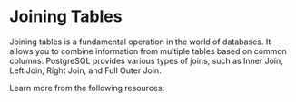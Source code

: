 # Joining Tables

Joining tables is a fundamental operation in the world of databases. It allows you to combine information from multiple tables based on common columns. PostgreSQL provides various types of joins, such as Inner Join, Left Join, Right Join, and Full Outer Join. 

Learn more from the following resources:

